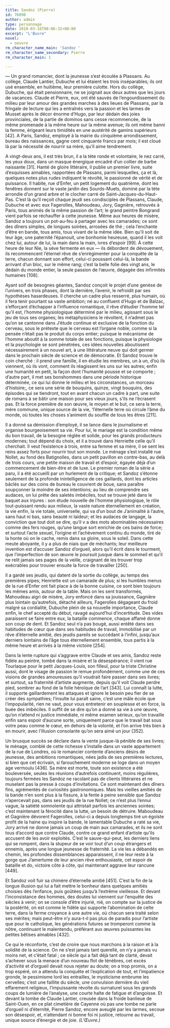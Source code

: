 ```yaml
---
title: Sandoz (Pierre)
id: 76098
author: admin
type: personnage
date: 2010-03-16T08:06:32+00:00
excerpt: "L'Œuvre"
novel:
  - oeuvre
rm_character_name_main: 'Sandoz '
rm_character_name_secondary: Pierre
rm_character_main: 1

---
```

— Un grand romancier, dont la jeunesse s&rsquo;est écoulée à Plassans. Au collège, Claude Lantier, Dubuche et lui étaient les trois inséparables; ils ont usé ensemble, en huitième, leur première culotte. Hors du collège, Dubuche, qui était pensionnaire, ne se joignait aux deux autres que les jours de vacances. Claude et Pierre, eux, ont été sauvés de l&rsquo;engourdissement du milieu par leur amour des grandes marches à des lieues de Plassans, par la fringale de lecture qui les a entraînés vers la passion et les larmes de Musset après le décor énorme d&rsquo;Hugo, par leur dédain des joies provinciales, de la partie de dominos sans cesse recommencée, de la même promenade à la même heure sur la même avenue; ils ont même banni la femme, érigeant leurs timidités en une austérité de gamins supérieurs [42]. A Paris, Sandoz, employé à la mairie du cinquième arrondissement, bureau des naissances, gagne cent cinquante francs par mois; il est cloué là par la nécessité de nourrir sa mère, qu&rsquo;il aime tendrement.

A vingt-deux ans, il est très brun, il a la tète ronde et volontaire, le nez carré, les yeux doux, dans un masque énergique encadré d&rsquo;un collier de barbe naissante [31]. Hanté de gloire littéraire, il publie un premier livre, suite d&rsquo;esquisses aimables, rapportées de Plassans, parmi lesquelles, ça et là, quelques notes plus rudes indiquent le révolté, le passionné de vérité et de puissance. Il habite, rue d&rsquo;Enfer, un petit logement du quatrième, dont les fenêtres donnent sur le vaste jardin des Sourds-Muets, dominé par la tète arrondie d&rsquo;un grand arbre et le clocher carré de Saint-Jacques-du-Haut-Pas. C&rsquo;est là qu&rsquo;il reçoit chaque jeudi ses condisciples de Plassans, Claude, Dubuche et avec eux Fagerolles, Mahoudeau, Jory, Gagnière, retrouvés à Paris, tous animés de la même passion de l&rsquo;art; le grand peintre Bongrand vient parfois se réchauffer à cette jeunesse. Même aux heures de misère, Sandoz a toujours un pot-au-feu à partager avec les camarades; ce sont des dîners simples, de longues soirées, arrosées de thé ; cela l&rsquo;enchante d&rsquo;être en bande, tous amis, tous vivant de la même idée. Bien qu&rsquo;il soit de leur âge, une paternité l&rsquo;épanouit, une bonhomie heureuse, quand il les voit chez lui, autour de lui, la main dans la main, ivres d&rsquo;espoir [99]. À cette heure de leur Nie, la sève fermente en eux — ils débordent de dévouement, ils recommencent l&rsquo;éternel rêve de s&rsquo;enrégimenter pour la conquête de la terre, chacun donnant son effort, celui-ci poussant celui-là, la bande arrivant d&rsquo;un bloc, sur le même rang; c&rsquo;est la belle folie des vingt ans, le dédain du monde entier, la seule passion de l&rsquo;œuvre, dégagée des infirmités humaines [108].

Ayant soif de besognes géantes, Sandoz conçoit le projet d&rsquo;une genèse de l&rsquo;univers, en trois phases, dont la dernière, l&rsquo;avenir, le refroidit par ses hypothèses hasardeuses. Il cherche un cadre plus resserré, plus humain, où il fera tenir pourtant sa vaste ambition; né au confluent d&rsquo;Hugo et de Balzac, s&rsquo;efforçant d&rsquo;échapper à l&rsquo;influence romantique, il rêve d&rsquo;étudier l&rsquo;homme tel qu&rsquo;il est, l&rsquo;homme physiologique déterminé par le milieu, agissant sous le jeu de tous ses organes; les métaphysiciens le révoltent, il n&rsquo;admet pas qu&rsquo;on se cantonne dans J&rsquo;étude continue et exclusive de la fonction du cerveau, sous le prétexte que le cerveau est l&rsquo;organe noble, comme si la pensée n&rsquo;était pas le produit du corps entier; puisque le mécanisme de l&rsquo;homme aboutit à la somme totale de ses fonctions, puisque la physiologie et la psychologie se sont pénétrées, ces idées nouvelles aboutissent nécessairement à un nouvel art, à une littérature neuve qui doit germer dans le prochain siècle de science et de démocratie. Et Sandoz trouve le coin cherché : il prend une famille, il en étudie les membres, un à un, d&rsquo;où ils viennent, où ils vont, comment ils réagissent les uns sur les autres; enfin une humanité en petit, la façon dont l&rsquo;humanité pousse et se comporte ; d&rsquo;autre part, il met ses bonshommes dans une période historique déterminée, ce qui lui donne le milieu et les circonstances, un morceau d&rsquo;histoire;, ce sera une série de bouquins, quinze, vingt bouquins, des épisodes qui se tiendront, tout en avant chacun un cadre à part, une suite de romans à se bâtir une maison pour ses vieux jours, s&rsquo;ils ne l&rsquo;écrasent pas. Et la force première de son œuvre, le moyen et le but, ce sera la terre, mère commune, unique source de la vie, &lsquo;l&rsquo;éternelle terre où circule l&rsquo;âme du monde, où toutes les choses s&rsquo;animent du souffle de tous les êtres [211].

Il a donné sa démission d&rsquo;employé, il se lance dans le journalisme et organise bourgeoisement sa vie. Pour lui, le mariage est la condition même du bon travail, de la besogne réglée et solide, pour les grands producteurs modernes; tout dépend du choix, et il a trouvé dans Henriette celle qu&rsquo;il cherchait. Il veut l&rsquo;existence à trois, entre sa femme et sa mère, il se sent les reins assez forts pour nourrir tout son monde. Le ménage s&rsquo;est installé rue Nollet, au fond des Batignolles, dans un petit pavillon en contre-bas, au delà de trois cours, une petite maison de travail et d&rsquo;espoir, égayée déjà d&rsquo;un commencement de bien-être et de luxe. Le premier roman de la série a paru, il a été accueilli par un hurlement de la critique; et Sandoz s&rsquo;étonne seulement de la profonde inintelligence de ces gaillards, dont les articles bâclés sur des coins de bureau le couvrent de boue, sans paraître soupçonner la moindre de ses intentions; au lieu de comprendre ses audaces, on lui prête des saletés imbéciles, tout se trouve jeté dans le baquet aux injures : son étude nouvelle de l&rsquo;homme physiologique, le rôle tout-puissant rendu aux milieux, la vaste nature éternellement en création, la vie enfin, la vie totale, universelle, qui va d&rsquo;un bout de J&rsquo;animalité à l&rsquo;autre, sans haut ni bas, sans beauté ni laideur; et les audaces de langage, la conviction que tout doit se dire, qu&rsquo;il v a des mots abominables nécessaires comme des fers rouges, qu&rsquo;une langue sort enrichie de ces bains de force; et surtout l&rsquo;acte sexuel, l&rsquo;origine et l&rsquo;achèvement continu du monde, tiré de la honte où on le cache, remis dans sa gloire, sous le soleil. Dans cette meute aboyante, il y a plus de niais que de méchants; leur meilleure invention est d&rsquo;accuser Sandoz d&rsquo;orgueil, alors qu&rsquo;il écrit dans le tourment, que l&rsquo;imperfection de son œuvre le poursuit jusque dans le sommeil et qu&rsquo;il ne relit jamais ses pages de la veille, craignant de les trouver trop exécrables pour trouver ensuite la force de travailler [250].

Il a gardé ses jeudis, qui datent de la sortie du collège, au temps des premières pipes; Henriette est un camarade de plus; si les humbles menus de la rue d&rsquo;Enfer ont fait place à de la bonne cuisine, ce sont bien toujours les mêmes amis, autour de la table. Mais on les sent transformés, Mahoudeau aigri de misère, Jory enfoncé dans sa jouissance, Gagnière plus lointain qu&rsquo;autrefois, détaché ailleurs, Fagerolles dégageant du froid malgré sa cordialité, Dubuche plein de sa nouvelle importance, Claude enfin, le chef accepté du début, ravagé aujourd&rsquo;hui d&rsquo;incertitude. Des vides paraissent se faire entre eux, la bataille commence, chaque affamé donne son coup de dent. Et Sandoz seul n&rsquo;a pas bougé, aussi entêté dans ses habitudes de cœur que dans ses habitudes de travail, immobilisé par un rêve d&rsquo;éternelle amitié, des jeudis pareils se succédant à l&rsquo;infini, jusqu&rsquo;aux derniers lointains de l&rsquo;âge tous éternellement ensemble, tous partis à la même heure et arrivés à la même victoire [254].

Dans la lente rupture qui s&rsquo;aggrave entre Claude et ses amis, Sandoz reste fidèle au peintre, tombé dans la misère et la désespérance; il vient rue Tourlaque pour le petit Jacques-Louis, son filleul, pour la triste Christine aussi, dont le visage de passion le remue profondément, comme une de ces visions de grandes amoureuses qu&rsquo;il voudrait faire passer dans ses livres; et surtout, sa fraternité d&rsquo;artiste augmente, depuis qu&rsquo;il voit Claude perdre pied, sombrer au fond de la folie héroïque de l&rsquo;art [343]. Lui connaît la lutte, il supporte gaillardement les attaques et ignore le besoin peu fier de se créer des sympathies; l&rsquo;insulte lui paraît saine, c&rsquo;est une mâle école que l&rsquo;impopularité, rien ne vaut, pour vous entretenir en souplesse et en force, la buée des imbéciles. Il suffit de se dire qu&rsquo;on a donné sa vie à une œuvre, qu&rsquo;on n&rsquo;attend ni justice immédiate, ni même examen sérieux, qu&rsquo;on travaille enfin sans espoir d&rsquo;aucune sorte, uniquement parce que le travail bat sous votre peau comme le cœur, en dehors de la volonté, et l&rsquo;on arrive très bien à en mourir, avec l&rsquo;illusion consolante qu&rsquo;on sera aimé un jour [352].

Un brusque succès se déclare dans la vente jusque-là pénible de ses livres; le ménage, comblé de cette richesse s&rsquo;installe dans un vaste appartement de la rue de Londres, où le romancier contente d&rsquo;anciens désirs de jeunesse, des ambitions romantiques, nées jadis de ses premières lectures, si bien que cet écrivain, si farouchement moderne se loge dans un moyen age vermoulu [436]. Sa mère est morte, toute son existence a été bouleversée, seules les réunions d&rsquo;autrefois continuent, moins régulières, toujours fermées les Sandoz ne racolant pas de clients littéraires et ne muselant pas la presse à coups d&rsquo;invitations. Ce sont maintenant des dîners fins, agrémentés de curiosités gastronomiques. Mais les vieilles amitiés de la bande n&rsquo;en sont plus à la fissure, à la fente à peine sensible que Sandoz n&rsquo;apercevait pas, dans ses jeudis de la rue Nollet; ce n&rsquo;est plus l&rsquo;ennui vague, la satiété somnolente qui attristait parfois les anciennes soirées; c&rsquo;est maintenant la férocité dans la lutte, un besoin de détruire. Maboudeau et Gagnière dévorent Fagerolles, celui-ci a depuis longtemps tiré un égoïste profit de la haine qu inspire la bande, le lamentable Dubuche a raté sa vie, Jory arrivé ne donne jamais un coup de main aux camarades, et ils ne sont tous d&rsquo;accord que contre Claude, contre ce grand enfant d&rsquo;artiste qu&rsquo;ils accusent de les avoir exploités. C&rsquo;est le sauve-qui-peut, les derniers liens qui se rompent, dans la stupeur de se voir tout d&rsquo;un coup étrangers et ennemis, après une longue jeunesse de fraternité. La vie les a débandés en chemin, les profondes dissemblances apparaissent, il ne leur reste à la gorge que J&rsquo;amertume de leur ancien rêve enthousiaste, cet espoir de bataille et do, victoire côte à côte, qui maintenant aggrave leur rancune [449].

Et Sandoz voit fuir sa chimère d&rsquo;éternelle amitié [451]. C&rsquo;est la fin de la longue illusion qui lui a fait mettre le bonheur dans quelques amitiés choisies dès l&rsquo;enfance, puis goûtées jusqu&rsquo;à l&rsquo;extrême vieillesse. Et devant l&rsquo;inconsistance des hommes, des doutes lui viennent sur l&rsquo;enquête des siècles à venir; on se console d&rsquo;être injurié, nié, on compte sur la justice de la postérité, on est comme le fidèle qui supporte l&rsquo;abomination de celte terre, dans la ferme croyance à une autre vie, où chacun sera traité selon ses mérites; mais peut-être n&rsquo;y aura-t-il pas plus de paradis pour l&rsquo;artiste que pour le catholique, les générations futures se tromperont comme la nôtre, continuant le malentendu, préférant aux œuvres puissantes les petites bêtises aimables [432].

Ce qui le réconforte, c&rsquo;est de croire que nous marchons à la raison et à la solidité de la science. On ne s&rsquo;est jamais tant querellé, on n&rsquo;y a jamais vu moins net, et c&rsquo;était fatal ; ce siècle qui a fait déjà tant de clarté, devait s&rsquo;achever sous la menace d&rsquo;un nouveau flot de ténèbres, cet excès d&rsquo;activité et d&rsquo;orgueil devait nous rejeter au doute; on a trop promis, on a trop espéré, on a attendu la conquête et l&rsquo;explication de tout, et l&rsquo;impatience gronde, le pessimisme lord les entrailles, le mysticisme embrume les cervelles; c&rsquo;est une faillite du siècle, une convulsion dernière du vieil effarement religieux, l&rsquo;impuissante révolte du surnaturel sous les grands coups de lumière de l&rsquo;analyse, une courte halte de fatigue et d&rsquo;angoisse. Et devant la tombe de Claude Lantier, creusée dans la froide banlieue de Saint-Ouen, en ce plat cimetière de Cayenne où pas une tombe ne parle d&rsquo;orgueil ni d&rsquo;éternité, Pierre Sandoz, encore aveuglé par les larmes, secoue son désespoir, et, n&rsquo;attendant ni bonne foi ni justice, retourne au travail, unique source d&rsquo;énergie et de joie. _(L&rsquo;Œuvre.)_